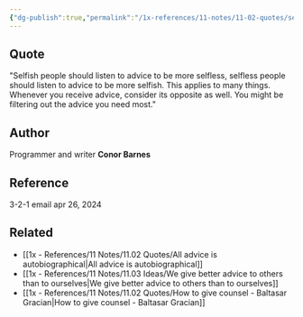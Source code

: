 ```yaml
---
{"dg-publish":true,"permalink":"/1x-references/11-notes/11-02-quotes/selfish-people-should-listen-to-advice-to-be-more-selfless-selfless-people-should-listen-to-advice-to-be-more-selfish-conor-barnes/","title":"Selfish people should listen to advice to be more selfless, selfless people should listen to advice to be more selfish - Conor Barnes","created":"2024-04-26T09:49:06.620+03:00","updated":"2024-04-26T09:49:06.620+03:00"}
---
```



## Quote
"Selfish people should listen to advice to be more selfless, selfless people should listen to advice to be more selfish. This applies to many things. Whenever you receive advice, consider its opposite as well. You might be filtering out the advice you need most."

## Author
Programmer and writer **Conor Barnes**

## Reference
3-2-1 email apr 26, 2024

## Related
- [[1x - References/11 Notes/11.02 Quotes/All advice is autobiographical\|All advice is autobiographical]]
- [[1x - References/11 Notes/11.03 Ideas/We give better advice to others than to ourselves\|We give better advice to others than to ourselves]]
- [[1x - References/11 Notes/11.02 Quotes/How to give counsel - Baltasar Gracian\|How to give counsel - Baltasar Gracian]]